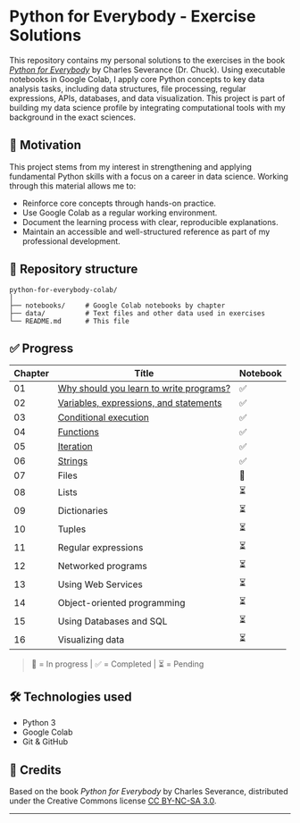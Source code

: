 # Python for Everybody - Exercise Solutions

This repository contains my personal solutions to the exercises in the book [*Python for Everybody*](https://www.py4e.com/) by Charles Severance (Dr. Chuck). Using executable notebooks in Google Colab, I apply core Python concepts to key data analysis tasks, including data structures, file processing, regular expressions, APIs, databases, and data visualization. This project is part of building my data science profile by integrating computational tools with my background in the exact sciences.

## 🧠 Motivation

This project stems from my interest in strengthening and applying fundamental Python skills with a focus on a career in data science. Working through this material allows me to:

- Reinforce core concepts through hands-on practice.
- Use Google Colab as a regular working environment.
- Document the learning process with clear, reproducible explanations.
- Maintain an accessible and well-structured reference as part of my professional development.

## 📂 Repository structure

```text
python-for-everybody-colab/
│
├── notebooks/     # Google Colab notebooks by chapter
├── data/          # Text files and other data used in exercises
└── README.md      # This file
```

## ✅ Progress

| Chapter | Títle                                           | Notebook  |
|---------|-------------------------------------------------|-----------|
| 01      | [Why should you learn to write programs?](notebooks/chapter_01.ipynb)         | ✅        | 
| 02      | [Variables, expressions, and statements](notebooks/chapter_02.ipynb)          | ✅        |
| 03      | [Conditional execution](notebooks/chapter_03.ipynb)                           | ✅        |
| 04      | [Functions](notebooks/chapter_04.ipynb)                                       | ✅        |
| 05      | [Iteration](notebooks/chapter_05.ipynb)                                       | ✅        |
| 06      | [Strings](notebooks/chapter_06.ipynb)                                         | ✅        |
| 07      | Files                                           | 🔄        |
| 08      | Lists                                           | ⏳        |
| 09      | Dictionaries                                    | ⏳        |
| 10      | Tuples                                          | ⏳        |
| 11      | Regular expressions                             | ⏳        |
| 12      | Networked programs                              | ⏳        |
| 13      | Using Web Services                              | ⏳        |
| 14      | Object-oriented programming                     | ⏳        |
| 15      | Using Databases and SQL                         | ⏳        |
| 16      | Visualizing data                                | ⏳        |

> 🔄 = In progress | ✅ = Completed | ⏳ = Pending

## 🛠 Technologies used

- Python 3
- Google Colab
- Git & GitHub

## 📌 Credits

Based on the book *Python for Everybody* by Charles Severance, distributed under the Creative Commons license [CC BY-NC-SA 3.0](https://creativecommons.org/licenses/by-nc-sa/3.0/).

---

